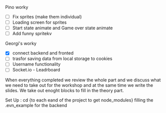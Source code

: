 
Pino worky
- [ ] Fix sprites (make them individual)
- [ ] Loading screen for sprites 
- [ ] Start state animate and Game over state animate 
- [ ] Add funny spritekv

Georgi's worky
- [x] connect backend and fronted
- [ ] trasfor saving data from local storage to cookies
- [ ] Username functionality
- [ ] Socket.io - Leadrboard

When everything completed we review the whole part and we discuss what we need to take out for the workshop and at the same time we write the slides. We take out enoght blocks to fill in the theory part.


Set Up : cd {to each eand of the project to get node_modules}
filling the .evn_example  for the backend